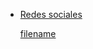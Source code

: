 - <style>
  title:: ia
  .markdown-section {
      max-width: 98% !important;
  }
  
  @media (max-width: 768px) {
      div.iframe-container {
        padding-top: 120%;  /* Aumentar el porcentaje para dispositivos más pequeños */
      }
    }
  </style>
  
  [Redes sociales](redes.md#socialNetworks ':include')
  
  [filename](https://innteresante.com/sheet2web/index.html?tags=inteligenciaartificial  ':include :type=iframe width=100% height=1200px')